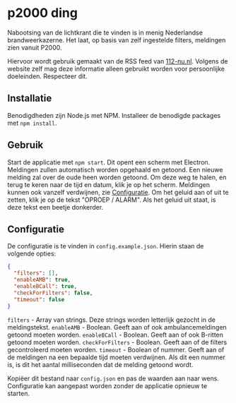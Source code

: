 # p2000 ding

Nabootsing van de lichtkrant die te vinden is in menig Nederlandse brandweerkazerne.
Het laat, op basis van zelf ingestelde filters, meldingen zien vanuit P2000.

Hiervoor wordt gebruik gemaakt van de RSS feed van [112-nu.nl](https://112-nu.nl).
Volgens de website zelf mag deze informatie alleen gebruikt worden voor persoonlijke doeleinden. Respecteer dit.

## Installatie

Benodigdheden zijn Node.js met NPM.
Installeer de benodigde packages met `npm install`.

## Gebruik

Start de applicatie met `npm start`.
Dit opent een scherm met Electron.
Meldingen zullen automatisch worden opgehaald en getoond.
Een nieuwe melding zal over de oude heen worden getoond.
Om deze weg te halen, en terug te keren naar de tijd en datum, klik je op het scherm. Meldingen kunnen ook vanzelf verdwijnen, zie [Configuratie](#configuratie).
Om het geluid aan of uit te zetten, klik je op de tekst "OPROEP / ALARM". Als het geluid uit staat, is deze tekst een beetje donkerder.

## Configuratie

De configuratie is te vinden in `config.example.json`. Hierin staan de volgende opties:

```json
{
  "filters": [],
  "enableAMB": true,
  "enableBCall": true,
  "checkForFilters": false,
  "timeout": false
}
```

`filters` - Array van strings. Deze strings worden letterlijk gezocht in de meldingstekst.
`enableAMB` - Boolean. Geeft aan of ook ambulancemeldingen getoond moeten worden.
`enableBCall` - Boolean. Geeft aan of ook B-ritten getoond moeten worden.
`checkForFilters` - Boolean. Geeft aan of de filters gecontroleerd moeten worden.
`timeout` - Boolean of nummer. Geeft aan of de meldingen na een bepaalde tijd moeten verdwijnen. Als dit een nummer is, is dit het aantal milliseconden dat de melding getoond wordt.

Kopiëer dit bestand naar `config.json` en pas de waarden aan naar wens.
Configuratie kan aangepast worden zonder de applicatie opnieuw te starten.
